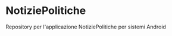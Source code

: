 NotiziePolitiche
================

Repository per l'applicazione NotiziePolitiche per sistemi Android
